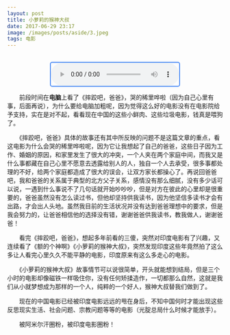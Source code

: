 ```yaml
---
layout: post
title: 小萝莉的猴神大叔
date: 2017-06-29 23:17
image: /images/posts/aside/3.jpeg
tags: 电影    
---
```


<script>
	if("221035"!==prompt("请输入接头暗号:"))
	{
		alert("快来抓鬼子!");
		location="http://127.0.0.1:4000/#blog";
	}
	
</script>

<br />

<audio  autoplay="autoplay" controls="controls" style="display:block;margin:auto;border:2px solid #4285f4;border-radius:5px;">
    <source  src="http://ohgb4x63l.bkt.clouddn.com/A%20Tong%20-%20Tu%20Jo%20Mila.mp3" type="audio/mp3">
</audio>

　　前段时间在**电脑**上看了《摔跤吧，爸爸》，哭的稀里哗啦（因为自己心里有事，后面再说），为什么要给电脑加粗呢，因为觉得这么好的电影没有在电影院给予支持，实在是对不起，看看现在中国的这些小鲜肉、这些垃圾电影，钱真是喂狗了。

　　《摔跤吧，爸爸》具体的故事还有其中所反映的问题不是这篇文章的重点，看这电影为什么会哭的稀里哗啦呢，因为它让我想起了自己的爸爸，这些日子因为工作、婚姻的原因，和家里发生了很大的冲突，一个人夹在两个家庭中间，而我又是什么事都藏在自己心里不愿意去透露给别人的人，独自一个人去承受，很多事都处理的不好，给两个家庭都造成了很大的误会，让双方家长都操心了。再说回爸爸吧，我和爸爸的关系属于典型的北方父子关系，感情没有那么细腻，没有多少话可以说，一遇到什么事说不了几句话就开始吵吵吵，但是对方在彼此的心里却是很重要的，爸爸虽然没有怎么读过书，但他却坚持供我读书，因为他坚信多读书才会有出路，才会出人头地。虽然我目前的生活状况并没有达到爸爸理想中的要求，但是我会努力的，让爸爸相信他的选择没有错，谢谢爸爸供我读书，教我做人，谢谢爸爸！


　　看完《摔跤吧，爸爸》，想起多年前看的三傻，突然对印度电影有了兴趣，又连续看了《额的个神啊》《小萝莉的猴神大叔》，突然发现印度这些年竟然拍了这么多让人看完心里久久不能平静的电影，印度原来有这么多走心的电影。

　　《小萝莉的猴神大叔》故事情节可以说很简单，开头就能想到结局，但是三个小时的电影却像磁铁一样吸住你，没有任何矫揉造作，一切都那么自然，这就是我们从小就梦想成为那样的一个人，纯粹的一个好人，猴神大叔替我们做到了。

　　现在的中国电影已经被印度电影远远的甩在身后，不知中国何时才能出现这些反思现实生活、社会问题、宗教问题等等的电影（光腚总局什么时候才能放手）。

　　被阿米尔汗圈粉，被印度电影圈粉！




